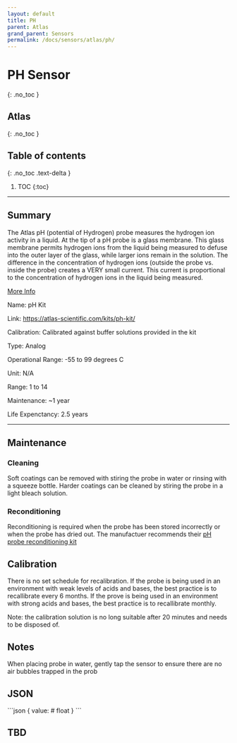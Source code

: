 ```yaml
---
layout: default
title: PH
parent: Atlas
grand_parent: Sensors
permalink: /docs/sensors/atlas/ph/
---
```


# PH Sensor
{: .no_toc }
## Atlas
{: .no_toc }

## Table of contents
{: .no_toc .text-delta }

1. TOC
{:toc}

---

## Summary

The Atlas pH (potential of Hydrogen) probe measures the hydrogen ion activity in a liquid.
At the tip of a pH probe is a glass membrane. This glass membrane permits hydrogen
ions from the liquid being measured to defuse into the outer layer of the glass, while
larger ions remain in the solution. The difference in the concentration of hydrogen ions
(outside the probe vs. inside the probe) creates a VERY small current. This current is
proportional to the concentration of hydrogen ions in the liquid being measured.

[More Info](https://files.atlas-scientific.com/pH_EZO_Datasheet.pdf)


Name: pH Kit

Link: https://atlas-scientific.com/kits/ph-kit/  

Calibration: Calibrated against buffer solutions provided in the kit

Type: Analog 

Operational Range: -55 to 99 degrees C

Unit: N/A

Range: 1 to 14 

Maintenance: ~1 year

Life Expenctancy: 2.5 years 

---

## Maintenance

### Cleaning

Soft coatings can be removed with stiring the probe in water or rinsing with a squeeze bottle. 
Harder coatings can be cleaned by stiring the probe in a light bleach solution. 

### Reconditioning
Reconditioning is required when the probe has been stored incorrectly or when the probe has dried out. 
The manufactuer recommends their [pH probe reconditioning kit](https://atlas-scientific.com/calibration-solutions/ph-probe-reconditioning-kit/)

## Calibration
There is no set schedule for recalibration. If the probe is being used in an environment with weak levels of acids and bases, the best practice is to recallibrate every 6 months. If the prove is being used in an environment with strong acids and bases, the best practice is to recallibrate monthly. 

Note: the calibration solution is no long suitable after 20 minutes and needs to be disposed of.

## Notes
When placing probe in water, gently tap the sensor to ensure there are no air bubbles trapped in the prob

## JSON 

<div class="code-example" markdown="1">
```json
{
  value:       # float
}
```
</div>

## TBD
<!-- <div class="code-example" markdown="1">
```json
{
  name: "ph",       # string
  data_type: "pH",  # string
  data_value:       # float
}
```
</div> -->

<!-- {% highlight markdown %}
```js
// Javascript code with syntax highlighting.
var fun = function lang(l) {
  dateformat.i18n = require('./lang/' + l)
  return true;
}
```
{% endhighlight %} -->

<!-- --- -->

<!-- ## Code blocks with rendered examples

To demonstrate front end code, sometimes it's useful to show a rendered example of that code. After including the styles from your project that you'll need to show the rendering, you can use a `<div>` with the `code-example` class, followed by the code block syntax. If you want to render your output with Markdown instead of HTML, use the `markdown="1"` attribute to tell Jekyll that the code you are rendering will be in Markdown format... This is about to get meta...

<div class="code-example" markdown="1">

<div class="code-example" markdown="1">

[Link button](http://example.com/){: .btn }

</div>
```markdown
[Link button](http://example.com/){: .btn }
```

</div>
{% highlight markdown %}
<div class="code-example" markdown="1">

[Link button](http://example.com/){: .btn }

</div>
```markdown
[Link button](http://example.com/){: .btn }
```
{% endhighlight %} -->
